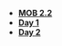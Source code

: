 - **[MOB 2.2](README.md)**
- **[Day 1](Lessons/Game-Design/Readme.md)**
- **[Day 2](Lessons/01-Intro-iOS-Game-Development/Lesson1.md)**

